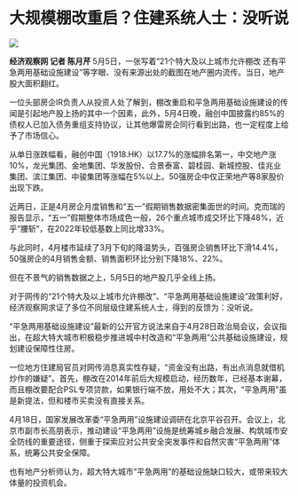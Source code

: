 # 大规模棚改重启？住建系统人士：没听说

![](https://inews.gtimg.com/om_bt/ORbIzyYxZi9kXvA2Em8HF05yMpuW01YUsbUQlqhq_g66QAA/1000)

**经济观察网 记者 陈月芹** 5月5日，一张写着“21个特大及以上城市允许棚改
还有平急两用基础设施建设”等字眼、没有来源出处的截图在地产圈内流传。当日，地产股大面积翻红。

一位头部房企IR负责人从投资人处了解到，棚改重启和平急两用基础设施建设的传闻是引起地产股上扬的其中一个因素，此外，5月4日晚，融创中国披露约85%的债权人已加入债务重组支持协议，让其他爆雷房企同行看到出路，也一定程度上给予了市场信心。

从单日涨跌幅看，融创中国（1918.HK）以17.7%的涨幅排名第一，中交地产涨10%，龙光集团、金地集团、华发股份、合景泰富、碧桂园、新城控股、佳兆业集团、滨江集团、中骏集团等涨幅在5%以上。50强房企中仅正荣地产等8家股价出现下跌。

近两日，正是4月房企月度销售和“五一”假期销售数据密集面世的时间。克而瑞的报告显示，“五一”假期整体市场成色一般，26个重点城市成交环比下降48%，近乎“腰斩”，在2022年较低基数上同比增33%。

与此同时，4月楼市延续了3月下旬的降温势头，百强房企销售环比下滑14.4%，50强房企的4月销售金额、销售面积环比分别下降18%、22%。

但在不景气的销售数据之上，5月5日的地产股几乎全线上扬。

对于网传的“21个特大及以上城市允许棚改”、“平急两用基础设施建设”政策利好，经济观察网求证了多位不同层级住建系统人士，得到的反馈为：没听说。

“平急两用基础设施建设”最新的公开官方说法来自于4月28日政治局会议，会议指出，在超大特大城市积极稳步推进城中村改造和“平急两用”公共基础设施建设，规划建设保障性住房。

一位地方住建局官员对网传消息真实性存疑，“资金没有出路，有出点消息就借机炒作的嫌疑”。首先，棚改在2014年前后大规模启动，经历数年，已经基本谢幕，而且棚改要配合PSL专项贷款，如果银行端不放，用处不大；其次，“平急两用”虽是新提法，但和楼市买卖没有直接关系。

4月18日，国家发展改革委“平急两用”设施建设调研在北京平谷召开。会议上，北京市副市长高朋表示，推动建设“平急两用”设施是统筹城乡融合发展、构筑城市安全防线的重要途径，侧重于探索应对公共安全突发事件和自然灾害“平急两用”体系，统筹公共安全保障。

也有地产分析师认为，超大特大城市“平急两用”的基础设施缺口较大，或带来较大体量的投资机会。

